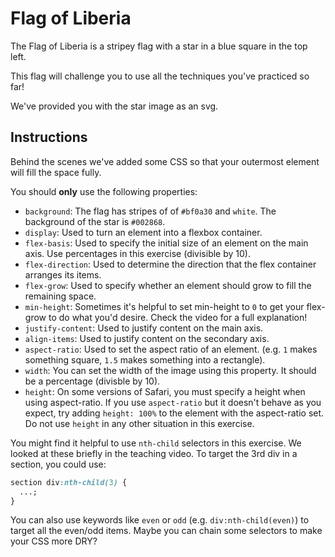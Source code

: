 # Flag of Liberia

The Flag of Liberia is a stripey flag with a star in a blue square in the top left.

This flag will challenge you to use all the techniques you've practiced so far!

We've provided you with the star image as an svg.

## Instructions

Behind the scenes we've added some CSS so that your outermost element will fill the space fully.

You should **only** use the following properties:

- `background`: The flag has stripes of of `#bf0a30` and `white`. The background of the star is `#002868`.
- `display`: Used to turn an element into a flexbox container.
- `flex-basis`: Used to specify the initial size of an element on the main axis. Use percentages in this exercise (divisible by 10).
- `flex-direction`: Used to determine the direction that the flex container arranges its items.
- `flex-grow`: Used to specify whether an element should grow to fill the remaining space.
- `min-height`: Sometimes it's helpful to set min-height to `0` to get your flex-grow to do what you'd desire. Check the video for a full explanation!
- `justify-content`: Used to justify content on the main axis.
- `align-items`: Used to justify content on the secondary axis.
- `aspect-ratio`: Used to set the aspect ratio of an element. (e.g. `1` makes something square, `1.5` makes something into a rectangle).
- `width`: You can set the width of the image using this property. It should be a percentage (divisble by 10).
- `height`: On some versions of Safari, you must specify a height when using aspect-ratio. If you use `aspect-ratio` but it doesn't behave as you expect, try adding `height: 100%` to the element with the aspect-ratio set. Do not use `height` in any other situation in this exercise.

You might find it helpful to use `nth-child` selectors in this exercise. We looked at these briefly in the teaching video. To target the 3rd div in a section, you could use:

```css
section div:nth-child(3) {
  ...;
}
```

You can also use keywords like `even` or `odd` (e.g. `div:nth-child(even)`) to target all the even/odd items. Maybe you can chain some selectors to make your CSS more DRY?
